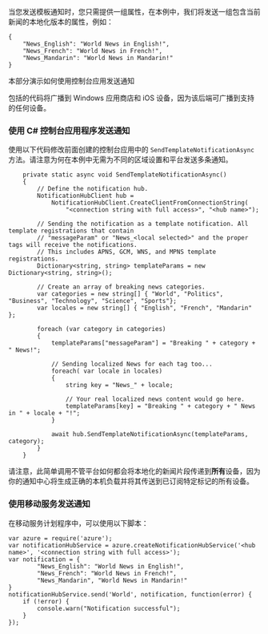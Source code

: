 ﻿

当您发送模板通知时，您只需提供一组属性，在本例中，我们将发送一组包含当前新闻的本地化版本的属性，例如：

    {
        "News_English": "World News in English!",
        "News_French": "World News in French!",
        "News_Mandarin": "World News in Mandarin!"
    }

本部分演示如何使用控制台应用发送通知

包括的代码将广播到 Windows 应用商店和 iOS 设备，因为该后端可广播到支持的任何设备。

### 使用 C# 控制台应用程序发送通知 

使用以下代码修改前面创建的控制台应用中的 `SendTemplateNotificationAsync` 方法。请注意为何在本例中无需为不同的区域设置和平台发送多条通知。

        private static async void SendTemplateNotificationAsync()
        {
            // Define the notification hub.
            NotificationHubClient hub = 
                NotificationHubClient.CreateClientFromConnectionString(
                    "<connection string with full access>", "<hub name>");

            // Sending the notification as a template notification. All template registrations that contain 
            // "messageParam" or "News_<local selected>" and the proper tags will receive the notifications. 
            // This includes APNS, GCM, WNS, and MPNS template registrations.
            Dictionary<string, string> templateParams = new Dictionary<string, string>();

            // Create an array of breaking news categories.
            var categories = new string[] { "World", "Politics", "Business", "Technology", "Science", "Sports"};
            var locales = new string[] { "English", "French", "Mandarin" };

            foreach (var category in categories)
            {
                templateParams["messageParam"] = "Breaking " + category + " News!";

                // Sending localized News for each tag too...
                foreach( var locale in locales)
                {
                    string key = "News_" + locale;

                    // Your real localized news content would go here.
                    templateParams[key] = "Breaking " + category + " News in " + locale + "!";
                }

                await hub.SendTemplateNotificationAsync(templateParams, category);
            }
        }

请注意，此简单调用不管平台如何都会将本地化的新闻片段传递到**所有**设备，因为你的通知中心将生成正确的本机负载并将其传送到已订阅特定标记的所有设备。

### 使用移动服务发送通知

在移动服务计划程序中，可以使用以下脚本：

    var azure = require('azure');
    var notificationHubService = azure.createNotificationHubService('<hub name>', '<connection string with full access>');
    var notification = {
            "News_English": "World News in English!",
            "News_French": "World News in French!",
            "News_Mandarin", "World News in Mandarin!"
    }
    notificationHubService.send('World', notification, function(error) {
        if (!error) {
            console.warn("Notification successful");
        }
    });
    
<!---HONumber=Mooncake_0104_2016-->